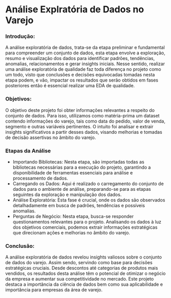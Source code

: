 # Análise Explratória de Dados no Varejo

### Introdução: 
A análise exploratória de dados, trata-se da etapa preliminar e fundamental para compreender um conjunto de dados, esta etapa envolve a exploração, resumo e visualização dos dados para identificar padrões, tendências, anomalias, relacionamentos e gerar insights iniciais. 
Nesse sentido, realizar uma análise exploratória de qualidade faz toda diferença no projeto como um todo, visto que conclusões e decisões equivocadas tomadas nesta etapa podem, e vão, impactar os resultados que serão obtidos em fases posteriores então é essencial realizar uma EDA de qualidade.

### Objetivos:
O objetivo deste projeto foi obter informações relevantes a respeito do conjunto de dados. Para isso, utilizamos como matéria-prima um dataset contendo informações do varejo, tais como data do pedido, valor de venda, segmento e outras variáveis pertinentes. O intuito foi analisar e extrair insights significativos a partir desses dados, visando melhorias e tomadas de decisão assertivas no âmbito do varejo.   

### Etapas da Análise 
* Importando Bibliotecas: Nesta etapa, são importadas todas as bibliotecas necessárias para a execução do projeto, garantindo a disponibilidade de ferramentas essenciais para análise e processamento de dados.
* Carregando os Dados: Aqui é realizado o carregamento do conjunto de dados para o ambiente de análise, preparando-se para as etapas seguintes da exploração e manipulação dos dados.
* Análise Exploratória: Esta fase é crucial, onde os dados são observados detalhadamente em busca de padrões, tendências e possíveis anomalias.
* Perguntas de Negócio: Nesta etapa, busca-se responder questionamentos relevantes para o projeto. Analisando os dados à luz dos objetivos comerciais, podemos extrair informações estratégicas que direcionam ações e melhorias no âmbito do varejo.

### Conclusão: 
A análise exploratória de dados revelou insights valiosos sobre o conjunto de dados do varejo. Assim sendo, servindo como base para decisões estratégicas cruciais. Desde descontos até categorias de produtos mais vendidos, os resultados desta análise têm o potencial de otimizar o negócio da empresa e aumentar sua competitividade no mercado. Este projeto destaca a importância da ciência de dados bem como sua aplicabilidade e importância para empresas da área de varejo. 
